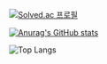 
[![Solved.ac
프로필](http://mazassumnida.wtf/api/generate_badge?boj=dlrwp0370)](https://solved.ac/dlrwp0370)

[![Anurag's GitHub stats](https://github-readme-stats.vercel.app/api?username=sungikje)](https://github.com/anuraghazra/github-readme-stats)                 

![Top Langs](https://github-readme-stats.vercel.app/api/top-langs/?username=sungikje&layout=compact)
<!--
**sungikje/sungikje** is a ✨ _special_ ✨ repository because its `README.md` (this file) appears on your GitHub profile.

Here are some ideas to get you started:

- 🔭 I’m currently working on ...
- 🌱 I’m currently learning ...
- 👯 I’m looking to collaborate on ...
- 🤔 I’m looking for help with ...
- 💬 Ask me about ...
- 📫 How to reach me: ...
- 😄 Pronouns: ...
- ⚡ Fun fact: ...
-->
